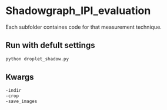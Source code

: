 # Shadowgraph_IPI_evaluation

Each subfolder containes code for that measurement technique.

## Run with defult settings
```bash
python droplet_shadow.py
````

## Kwargs
```bash
-indir
-crop
-save_images
```
